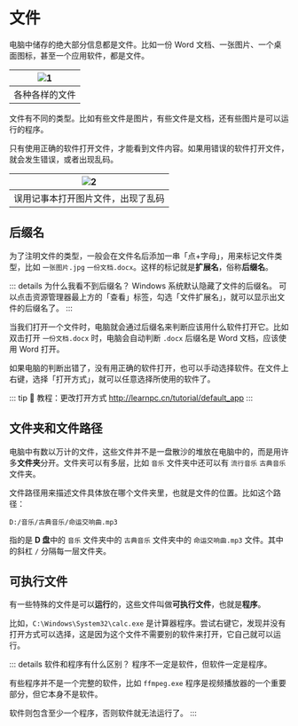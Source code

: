 # 文件

电脑中储存的绝大部分信息都是文件。比如一份 Word 文档、一张图片、一个桌面图标，甚至一个应用软件，都是文件。

| ![1](/pic/files.png) |
|:--------------------:|
| 各种各样的文件              |

文件有不同的类型。比如有些文件是图片，有些文件是文档，还有些图片是可以运行的程序。

只有使用正确的软件打开文件，才能看到文件内容。如果用错误的软件打开文件，就会发生错误，或者出现乱码。

| ![2](/pic/open_with_wrong_app.png) |
|:----------------------------------:|
| 误用记事本打开图片文件，出现了乱码                  |

## 后缀名

为了注明文件的类型，一般会在文件名后添加一串「点+字母」，用来标记文件类型，比如 `一张图片.jpg` `一份文档.docx`。这样的标记就是**扩展名**，俗称**后缀名**。

::: details 为什么我看不到后缀名？
Windows 系统默认隐藏了文件的后缀名。
可以点击资源管理器最上方的「查看」标签，勾选「文件扩展名」，就可以显示出文件的后缀名了。
:::

当我们打开一个文件时，电脑就会通过后缀名来判断应该用什么软件打开它。比如双击打开 `一份文档.docx` 时，电脑会自动判断 `.docx` 后缀名是 Word 文档，应该使用 Word 打开。

如果电脑的判断出错了，没有用正确的软件打开，也可以手动选择软件。在文件上右键，选择「打开方式」，就可以任意选择所使用的软件了。

::: tip :link: 教程：更改打开方式
http://learnpc.cn/tutorial/default_app
:::

## 文件夹和文件路径

电脑中有数以万计的文件，这些文件并不是一盘散沙的堆放在电脑中的，而是用许多**文件夹**分开。文件夹可以有多层，比如 `音乐` 文件夹中还可以有 `流行音乐` `古典音乐` 文件夹。

文件路径用来描述文件具体放在哪个文件夹里，也就是文件的位置。比如这个路径：

```
D:/音乐/古典音乐/命运交响曲.mp3
```

指的是 **D 盘**中的 `音乐` 文件夹中的 `古典音乐` 文件夹中的 `命运交响曲.mp3` 文件。其中的斜杠 `/` 分隔每一层文件夹。

## 可执行文件

有一些特殊的文件是可以**运行**的，这些文件叫做**可执行文件**，也就是**程序**。

比如，`C:\Windows\System32\calc.exe` 是计算器程序。尝试右键它，发现并没有打开方式可以选择，这是因为这个文件不需要别的软件来打开，它自己就可以运行。

::: details 软件和程序有什么区别？
程序不一定是软件，但软件一定是程序。

有些程序并不是一个完整的软件，比如 `ffmpeg.exe` 程序是视频播放器的一个重要部分，但它本身不是软件。

软件则包含至少一个程序，否则软件就无法运行了。
:::


